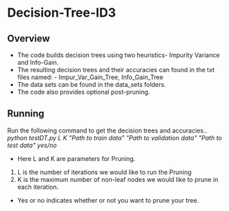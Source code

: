 # Decision-Tree-ID3
## Overview
* The code builds decision trees using two heuristics- Impurity Variance and Info-Gain.
* The resulting decision trees and their accuracies can found in the txt files named: - Impur_Var_Gain_Tree, Info_Gain_Tree
* The data sets can be found in the data_sets folders.
* The code also provides optional post-pruning.

## Running 
Run the following command to get the decision trees and accuracies..<br>
<i>python testDT.py L K "Path to train data" "Path to validation data" "Path to test data" yes/no </i>

* Here L and K are parameters for Pruning.
1. L is the number of iterations we would like to run the Pruning
2. K is the maximum number of non-leaf nodes we would like to prune in each iteration.

* Yes or no indicates whether or not you want to prune your tree.
